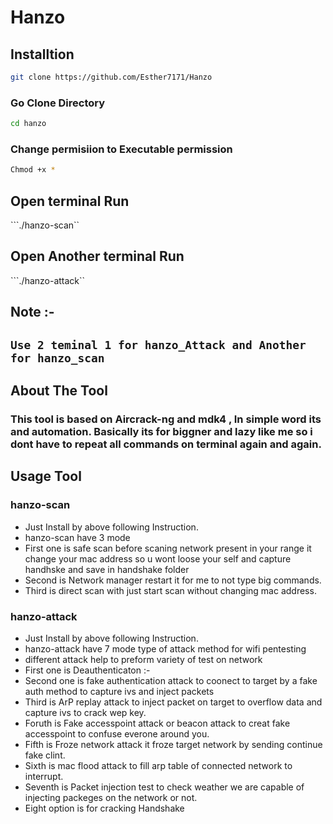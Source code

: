 # Hanzo

## Installtion 
```bash
git clone https://github.com/Esther7171/Hanzo
```
### Go Clone Directory
```bash 
cd hanzo
```
### Change permisiion to Executable permission
```bash
Chmod +x *
```
## Open terminal Run
```./hanzo-scan``
## Open Another terminal Run
```./hanzo-attack``
## Note :-
## ```Use 2 teminal 1 for hanzo_Attack and Another for hanzo_scan```
## About The Tool 
### This tool is based on Aircrack-ng and mdk4 , In simple word its and automation. Basically its for biggner and lazy like me so i dont have to repeat all commands on terminal again and again. 

## Usage Tool
### hanzo-scan 
* Just Install by above following Instruction.
* hanzo-scan have 3 mode
* First one is safe scan before scaning network present in your range it change your mac address so u wont loose your self and capture handhske and save in handshake folder
* Second is Network manager restart it for me to not type big commands.
* Third is direct scan with just start scan without changing mac address.

###  hanzo-attack
* Just Install by above following Instruction.
* hanzo-attack have 7 mode type of attack method for wifi pentesting
* different attack help to preform variety of test on network
* First one is Deauthenticaton :-
* Second one is fake authentication attack to coonect to target by a fake auth method to capture ivs and inject packets
* Third is ArP replay attack to inject packet on target to overflow data and capture ivs to crack wep key.
* Foruth is Fake accesspoint attack or beacon attack to creat fake accesspoint to confuse everone around you.
* Fifth is Froze network attack it froze target network by sending continue fake clint.
* Sixth is mac flood attack to fill arp table of connected network to interrupt.
* Seventh is  Packet injection test to check weather we are capable of injecting packeges on the network or not.
* Eight option is for cracking Handshake 
